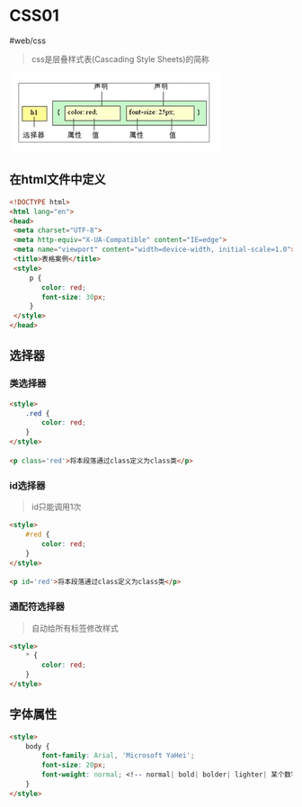 # CSS01

#web/css

> css是层叠样式表(Cascading Style Sheets)的简称

![css简介](./images/02-css-01-01.png)


## 在html文件中定义

```html
<!DOCTYPE html>
<html lang="en">
<head>
 <meta charset="UTF-8">
 <meta http-equiv="X-UA-Compatible" content="IE=edge">
 <meta name="viewport" content="width=device-width, initial-scale=1.0">
 <title>表格案例</title>
 <style>
	 p {
	 	color: red;
		font-size: 30px;
	 }
 </style>
</head>
```

## 选择器

### 类选择器

```html
<style>
	.red {
		color: red;
	}
</style>

<p class='red'>将本段落通过class定义为class类</p>
```

### id选择器

> id只能调用1次

```html
<style>
	#red {
		color: red;
	}
</style>

<p id='red'>将本段落通过class定义为class类</p>
```

### 通配符选择器
> 自动给所有标签修改样式

```html
<style>
	* {
		color: red;
	}
</style>
```

## 字体属性

```html
<style>
	body {
		font-family: Arial, 'Microsoft YaHei';
		font-size: 20px;
		font-weight: normal; <!-- normal| bold| bolder| lighter| 某个数字-->
	}
</style>
```